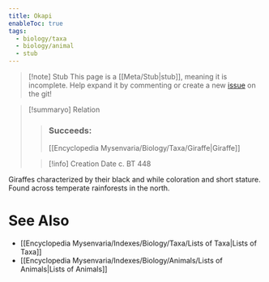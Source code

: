 ```yaml
---
title: Okapi
enableToc: true
tags:
  - biology/taxa
  - biology/animal
  - stub
---
```


> [!note] Stub
> This page is a [[Meta/Stub|stub]], meaning it is incomplete. Help expand it by commenting or create a new [issue](https://github.com/RagtimeGal/quartz--encyclopedia-mysenvaria/issues/new/choose) on the git!


> [!summary[](Meta/Stubs.md)o] Relation
> > ### Succeeds:
> > [[Encyclopedia Mysenvaria/Biology/Taxa/Giraffe|Giraffe]]
>
> > [!info] Creation Date
> > c. BT 448

Giraffes characterized by their black and while coloration and short stature. Found across temperate rainforests in the north.

# See Also
- [[Encyclopedia Mysenvaria/Indexes/Biology/Taxa/Lists of Taxa|Lists of Taxa]]
- [[Encyclopedia Mysenvaria/Indexes/Biology/Animals/Lists of Animals|Lists of Animals]]
